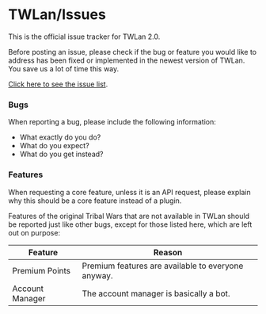 # TWLan/Issues

This is the official issue tracker for TWLan 2.0.

Before posting an issue, please check if the bug or feature you would like to address has been fixed or implemented in the newest version of TWLan. You save us a lot of time this way.

[Click here to see the issue list](https://github.com/TWLan/Issues/issues).

### Bugs

When reporting a bug, please include the following information:

* What exactly do you do?
* What do you expect?
* What do you get instead?

### Features

When requesting a core feature, unless it is an API request, please explain why this should be a core feature instead of a plugin.

Features of the original Tribal Wars that are not available in TWLan should be reported just like other bugs, except for those listed here, which are left out on purpose:

Feature | Reason
------- | ------
Premium Points | Premium features are available to everyone anyway.
Account Manager | The account manager is basically a bot.
